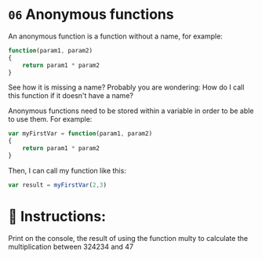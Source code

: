 # `06` Anonymous functions

An anonymous function is a function without a name, for example:

```js
function(param1, param2)
{
    return param1 * param2
}
```
See how it is missing a name? Probably you are wondering: How do I call this function if it doesn't have a name?

Anonymous functions need to be stored within a variable in order to be able to use them. For example:

```js
var myFirstVar = function(param1, param2)
{
    return param1 * param2
}
```
Then, I can call my function like this:
```js
var result = myFirstVar(2,3)
```
# 📝 Instructions:
Print on the console, the result of using the function multy to calculate the multiplication between 324234 and 47
